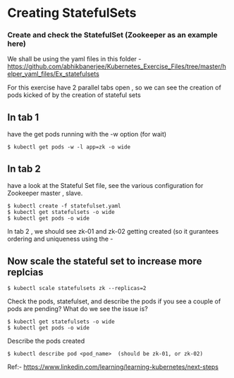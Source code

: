 # Creating StatefulSets


### Create and check the StatefulSet (Zookeeper as an example here)

We shall be using the yaml files in this folder - 
https://github.com/abhikbanerjee/Kubernetes_Exercise_Files/tree/master/helper_yaml_files/Ex_statefulsets

For this exercise have 2 parallel tabs open , so we can see the creation of pods kicked of by the creation of 
stateful sets
## In tab 1
have the get pods running with the -w option (for wait)

```
$ kubectl get pods -w -l app=zk -o wide
```
## In tab 2
have a look at the Stateful Set file, see the various configuration for Zookeeper master , slave.

```
$ kubectl create -f statefulset.yaml
$ kubectl get statefulsets -o wide
$ kubectl get pods -o wide 
```
In tab 2 , we should see zk-01 and zk-02 getting created (so it gurantees ordering and uniqueness using the <statefulset name>-<ordinal index>
  
## Now scale the stateful set to increase more replcias

```
$ kubectl scale statefulsets zk --replicas=2
```

Check the pods, statefulset, and describe the pods if you see a couple of pods are pending? What do we see the issue is?

```
$ kubectl get statefulsets -o wide
$ kubectl get pods -o wide 
```
Describe the pods created
```
$ kubectl describe pod <pod_name>  (should be zk-01, or zk-02) 
```

Ref:- https://www.linkedin.com/learning/learning-kubernetes/next-steps
